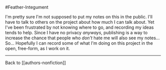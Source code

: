 #Feather-Integument

I'm pretty sure I'm not supposed to put my notes on this in the public.  I'll have to talk to others on the project about how much I can talk about.  Yet I've been frustrated by not knowing where to go, and recording my ideas tends to help.  Since I have no privacy *anyways*, publishing is a way to increase the chance that people who *don't* hate me will also see my notes...  So...  Hopefully I can record some of what I'm doing on this project in the open, free-form, as I work on it.

---
Back to [[authors-nonfiction]]